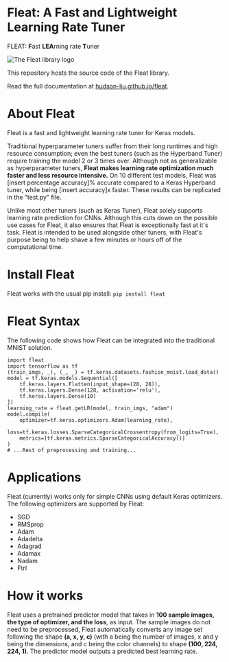 # Fleat: A Fast and Lightweight Learning Rate Tuner
FLEAT: **F**ast **LEA**rning rate **T**uner

<picture>
  <source media="(prefers-color-scheme: dark)" srcset="https://hudson-liu.github.io/fleat/build/html/_static/Fleat%20Logo%20White.png">
  <source media="(prefers-color-scheme: light)" srcset="https://hudson-liu.github.io/fleat/build/html/_static/Fleat%20Logo.png">
  <img alt="The Fleat library logo">
</picture>

This repository hosts the source code of the Fleat library.

Read the full documentation at [hudson-liu.github.io/fleat](https://hudson-liu.github.io/fleat/build/html/index.html).

# About Fleat
Fleat is a fast and lightweight learning rate tuner for Keras models.

Traditional hyperparameter tuners suffer from their long runtimes and high resource consumption; even the best tuners (such as the Hyperband Tuner) require training the model 2 or 3 times over. Although not as generalizable as hyperparameter tuners, **Fleat makes learning rate optimization much faster and less resource intensive.** On 10 different test models, Fleat was [insert percentage accuracy]% accurate compared to a Keras Hyperband tuner, while being [insert accuracy]x faster. These results can be replicated in the "test.py" file.

Unlike most other tuners (such as Keras Tuner), Fleat solely supports learning rate prediction for CNNs. Although this cuts down on the possible use cases for Fleat, it also ensures that Fleat is exceptionally fast at it's task. Fleat is intended to be used alongside other tuners, with Fleat's purpose being to help shave a few minutes or hours off of the computational time.

# Install Fleat
Fleat works with the usual pip install:
```pip install fleat```

# Fleat Syntax
The following code shows how Fleat can be integrated into the traditional MNIST solution.
```
import fleat
import tensorflow as tf
(train_imgs, _), (_, _) = tf.keras.datasets.fashion_mnist.load_data()
model = tf.keras.models.Sequential([
    tf.keras.layers.Flatten(input_shape=(28, 28)),
    tf.keras.layers.Dense(128, activation='relu'),
    tf.keras.layers.Dense(10)
])
learning_rate = fleat.getLR(model, train_imgs, "adam")
model.compile(
    optimizer=tf.keras.optimizers.Adam(learning_rate),
    loss=tf.keras.losses.SparseCategoricalCrossentropy(from_logits=True),
    metrics=[tf.keras.metrics.SparseCategoricalAccuracy()]
)
# ...Rest of preprocessing and training...
```

# Applications
Fleat (currently) works only for simple CNNs using default Keras optimizers. The following optimizers are supported by Fleat:
- SGD
- RMSprop
- Adam
- Adadelta
- Adagrad
- Adamax
- Nadam
- Ftrl

# How it works
Fleat uses a pretrained predictor model that takes in **100 sample images, the type of optimizer, and the loss**, as input. The sample images do not need to be preprocessed, Fleat automatically converts any image set following the shape **(a, x, y, c)** (with a being the number of images, x and y being the dimensions, and c being the color channels) to shape **(100, 224, 224, 1)**. The predictor model outputs a predicted best learning rate.
